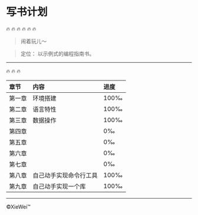 # 写书计划

:fire:  :fire:  :fire:  :fire:  :fire:  :fire:

> 闹着玩儿～

> 定位： 以示例式的编程指南书。

---
:fire: :fire:  :fire:

章节|内容|进度
:---|:---|:---|
第一章|环境搭建|100&permil;|
第二章|语言特性|100&permil;|
第三章|数据操作|100&permil;|
第四章| |0&permil;|
第五章| |0&permil;|
第六章| |0&permil;|
第七章| |0&permil;|
第八章|自己动手实现命令行工具|100&permil;|
第九章|自己动手实现一个库|100&permil;|


---

&copy;XieWei&trade;